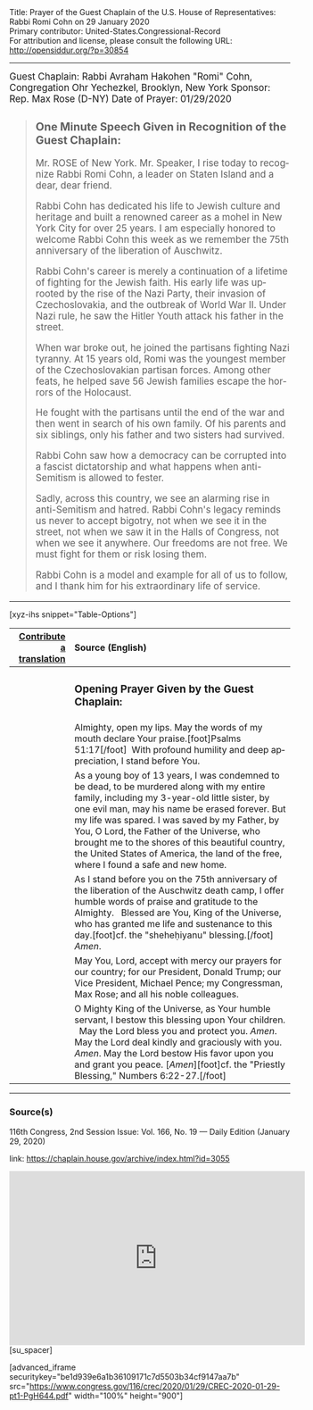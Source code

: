 <html>
<head></head>
<body>
Title: Prayer of the Guest Chaplain of the U.S. House of Representatives: Rabbi Romi Cohn on 29 January 2020<br />
Primary contributor: United-States.Congressional-Record<br />
For attribution and license, please consult the following URL: <a href="http://opensiddur.org/?p=30854">http://opensiddur.org/?p=30854</a>
<p />
<hr />

<div class="english" lang="en" style="font-size:1.2em;">
Guest Chaplain: Rabbi Avraham Hakohen "Romi" Cohn, Congregation Ohr Yechezkel, Brooklyn, New York
Sponsor: Rep. Max Rose (D-NY)
Date of Prayer: 01/29/2020

<!-- -->
<blockquote>
<h3>One Minute Speech Given in Recognition of the Guest Chaplain:</h3>

Mr. ROSE of New York. Mr. Speaker, I rise today to recognize Rabbi Romi Cohn, a leader on Staten Island and a dear, dear friend.

Rabbi Cohn has dedicated his life to Jewish culture and heritage and built a renowned career as a mohel in New York City for over 25 years. I am especially honored to welcome Rabbi Cohn this week as we remember the 75th anniversary of the liberation of Auschwitz.

Rabbi Cohn's career is merely a continuation of a lifetime of fighting for the Jewish faith. His early life was uprooted by the rise of the Nazi Party, their invasion of Czechoslovakia, and the outbreak of World War II. Under Nazi rule, he saw the Hitler Youth attack his father in the street.

When war broke out, he joined the partisans fighting Nazi tyranny. At 15 years old, Romi was the youngest member of the Czechoslovakian partisan forces. Among other feats, he helped save 56 Jewish families escape the horrors of the Holocaust.

He fought with the partisans until the end of the war and then went in search of his own family. Of his parents and six siblings, only his father and two sisters had survived.

Rabbi Cohn saw how a democracy can be corrupted into a fascist dictatorship and what happens when anti-Semitism is allowed to fester.

Sadly, across this country, we see an alarming rise in anti-Semitism and hatred. Rabbi Cohn's legacy reminds us never to accept bigotry, not when we see it in the street, not when we saw it in the Halls of Congress, not when we see it anywhere. Our freedoms are not free. We must fight for them or risk losing them.

Rabbi Cohn is a model and example for all of us to follow, and I thank him for his extraordinary life of service.
</blockquote>

</div>

<hr />

[xyz-ihs snippet="Table-Options"]<table style="margin-left: auto; margin-right: auto;" class="draggable">
<thead><tr><th id="x" style="text-align: right;"><a href="/contributing/upload/">Contribute a translation</a></th><th style="text-align: left;">Source (English)</th></tr></thead>
<tbody>
<tr><td style="vertical-align:top;">
<div class="liturgy" lang="he">

</span></div></td>
 
<td style="vertical-align:top;">
<div class="english" lang="en">
<h3>Opening Prayer Given by the Guest Chaplain:</h3>
</div></td></tr>

<tr><td style="vertical-align:top;">
<div class="liturgy" lang="he">

</span></div></td>
 
<td style="vertical-align:top;">
<div class="english" lang="en">
Almighty, open my lips. 
May the words of my mouth declare Your praise.[foot]Psalms 51:17[/foot]&nbsp;
With profound humility and deep appreciation, 
I stand before You.
</div></td></tr>


<tr><td style="vertical-align:top;">
<div class="liturgy" lang="he">

</span></div></td>
 
<td style="vertical-align:top;">
<div class="english" lang="en">
As a young boy of 13 years, 
I was condemned to be dead, 
to be murdered along with my entire family, 
including my 3-year-old little sister, 
by one evil man, may his name be erased forever. 
But my life was spared. 
I was saved by my Father, 
by You, O Lord, the Father of the Universe, 
who brought me to the shores of this beautiful country, 
the United States of America, 
the land of the free, 
where I found a safe and new home.
</div></td></tr>


<tr><td style="vertical-align:top;">
<div class="liturgy" lang="he">

</span></div></td>
 
<td style="vertical-align:top;">
<div class="english" lang="en">
As I stand before you 
on the 75th anniversary of the liberation 
of the Auschwitz death camp, 
I offer humble words of praise and gratitude to the Almighty.
&nbsp;
Blessed are You, 
King of the Universe, 
who has granted me life and sustenance to this day.[foot]cf. the "sheheḥiyanu" blessing.[/foot]
<em>Amen</em>.
</div></td></tr>


<tr><td style="vertical-align:top;">
<div class="liturgy" lang="he">

</span></div></td>
 
<td style="vertical-align:top;">
<div class="english" lang="en">
May You, Lord, accept with mercy 
our prayers for our country;
for our President, Donald Trump; 
our Vice President, Michael Pence; 
my Congressman, Max Rose; 
and all his noble colleagues.
</div></td></tr>


<tr><td style="vertical-align:top;">
<div class="liturgy" lang="he">

</span></div></td>
 
<td style="vertical-align:top;">
<div class="english" lang="en">
O Mighty King of the Universe, 
as Your humble servant, 
I bestow this blessing upon Your children. 
&nbsp;
May the Lord bless you and protect you. <em>Amen</em>.
May the Lord deal kindly and graciously with you. <em>Amen</em>.
May the Lord bestow His favor upon you and grant you peace. [<em>Amen</em>][foot]cf. the "Priestly Blessing," Numbers 6:22-27.[/foot]
</div></td></tr>

</div></td></tr>
</tbody></table>

<hr />

<h3>Source(s)</h3>

116th Congress, 2nd Session
Issue: Vol. 166, No. 19 — Daily Edition (January 29, 2020)

link: https://chaplain.house.gov/archive/index.html?id=3055
<!--  -->
<iframe width=530 height=312 src='https://www.c-span.org/video/standalone/?c4850457/user-clip-rabbi-avraham-hakohen-romi-cohn-congregation-adas-yereim-vien-brooklyn-york' allowfullscreen='allowfullscreen' frameborder=0></iframe>[su_spacer]

[advanced_iframe securitykey="be1d939e6a1b36109171c7d5503b34cf9147aa7b" src="https://www.congress.gov/116/crec/2020/01/29/CREC-2020-01-29-pt1-PgH644.pdf" width="100%" height="900"]

&nbsp;
</body>
</html>
